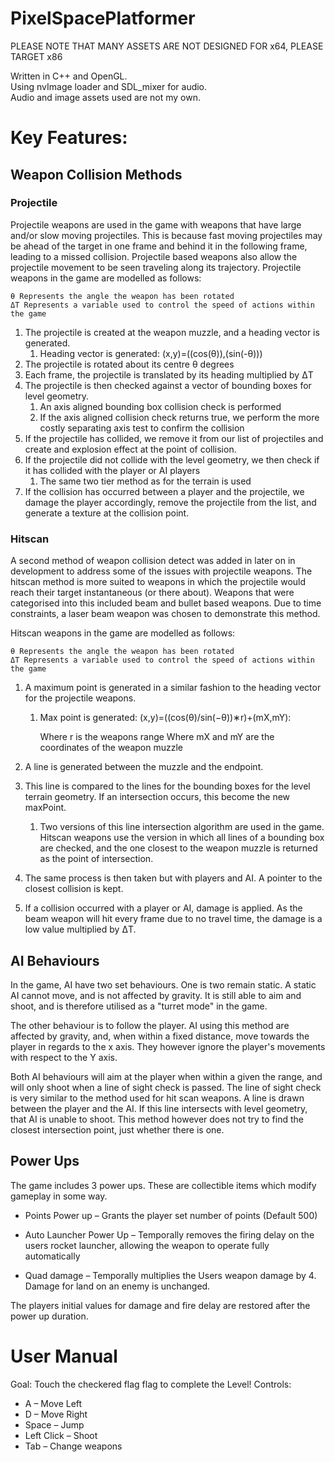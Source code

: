 # PixelSpacePlatformer
PLEASE NOTE THAT MANY ASSETS ARE NOT DESIGNED FOR x64, PLEASE TARGET x86

Written in C++ and OpenGL.  
Using nvImage loader and SDL_mixer for audio.  
Audio and image assets used are not my own.  

# Key Features:
## Weapon Collision Methods 

### Projectile
Projectile weapons are used in the game with weapons that have large and/or slow moving projectiles. 
This is because fast moving projectiles may be ahead of the target in one frame and behind it in the following frame, leading to a missed collision.
Projectile based weapons also allow the projectile movement to be seen traveling along its trajectory.
Projectile weapons in the game are modelled as follows:

	θ Represents the angle the weapon has been rotated
	ΔT Represents a variable used to control the speed of actions within the game
	
1.  The projectile is created at the weapon muzzle, and a heading vector is generated.
	1.	Heading vector is generated: (x,y)=((cos⁡(θ)),(sin⁡(-θ)))
1.  The projectile is rotated about its centre θ degrees
1. Each frame, the projectile is translated by its heading multiplied by ΔT
1. The projectile is then checked against a vector of bounding boxes for level geometry.
	1.	An axis aligned bounding box collision check is performed
	1.	If the axis aligned collision check returns true, we perform the more costly separating axis test to confirm the collision
1. If the projectile has collided, we remove it from our list of projectiles and create and explosion effect at the point of collision.
1. If the projectile did not collide with the level geometry, we then check if it has collided with the player or AI players
	1.	The same two tier method as for the terrain is used
1. If the collision has occurred between a player and the projectile, we damage the player accordingly, remove the projectile from the list, and generate a texture at the collision point.

### Hitscan
A second method of weapon collision detect was added in later on in development to address some of the issues with projectile weapons. The hitscan method is more suited to weapons in which the projectile would reach their target instantaneous (or there about). Weapons that were categorised into this included beam and bullet based weapons. Due to time constraints, a laser beam weapon was chosen to demonstrate this method.

Hitscan weapons in the game are modelled as follows:

	θ Represents the angle the weapon has been rotated
	ΔT Represents a variable used to control the speed of actions within the game

1. A maximum point is generated in a similar fashion to the heading vector for the projectile weapons.
	1.	Max point is generated: (x,y)=((cos(θ)/sin(−θ))∗r)+(mX,mY):

   		Where r is the weapons range
    		Where mX and mY are the coordinates of the weapon muzzle
	
1. A line is generated between the muzzle and the endpoint.
1. This line is compared to the lines for the bounding boxes for the level terrain geometry.  If an intersection occurs, this become the new maxPoint.
  	1. 	Two versions of this line intersection algorithm are used in the game. Hitscan weapons use the version in which all lines of a bounding box are checked, and the one closest to the weapon muzzle is returned as the point of intersection.
1. The same process is then taken but with players and AI. A pointer to the closest collision is kept.
1. If a collision occurred with a player or AI, damage is applied. As the beam weapon will hit every frame due to no travel time, the damage is a low value multiplied by ΔT.
	
	
## AI Behaviours

 In the game, AI have two set behaviours. One is two remain static. A static AI cannot move, and is not affected by gravity. It is still able to aim and shoot, and is therefore utilised as a &quot;turret mode&quot; in the game.

 The other behaviour is to follow the player. AI using this method are affected by gravity, and, when within a fixed distance, move towards the player in regards to the x axis. They however ignore the player&#39;s movements with respect to the Y axis.

 Both AI behaviours will aim at the player when within a given the range, and will only shoot when a line of sight check is passed. The line of sight check is very similar to the method used for hit scan weapons. A line is drawn between the player and the AI. If this line intersects with level geometry, that AI is unable to shoot. This method however does not try to find the closest intersection point, just whether there is one.

## Power Ups

The game includes 3 power ups. These are collectible items which modify gameplay in some way.

*	Points Power up – Grants the player set number of points (Default 500)

*	Auto Launcher Power Up – Temporally removes the firing delay on the users rocket launcher, allowing the weapon to operate fully automatically

*	Quad damage – Temporally  multiplies the Users weapon damage by 4. Damage for land on an enemy is unchanged.

The players initial values for damage and fire delay are restored after the power up duration.

# User Manual
Goal: Touch the checkered flag flag to complete the Level!
Controls:
*	A – Move Left
*	D – Move Right
*	Space – Jump
*	Left Click – Shoot
*	Tab – Change weapons
